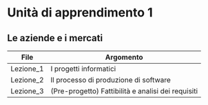 # Unità di apprendimento 1
## Le aziende e i mercati

|File|Argomento|
|----|-----|
|Lezione_1|I progetti informatici|
|Lezione_2|Il processo di produzione di software|
|Lezione_3|(Pre-progetto) Fattibilità e analisi dei requisiti|
